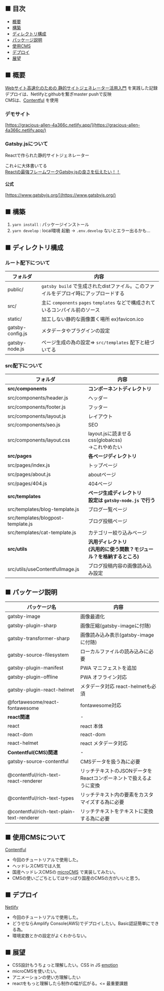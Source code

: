 ## ■ 目次
- [概要](https://github.com/seeds-yasojima/my-gatsby-project#-%E6%A6%82%E8%A6%81)
- [構築](https://github.com/seeds-yasojima/my-gatsby-project#-%E6%A7%8B%E7%AF%89)
- [ディレクトリ構成](https://github.com/seeds-yasojima/my-gatsby-project#-%E3%83%87%E3%82%A3%E3%83%AC%E3%82%AF%E3%83%88%E3%83%AA%E6%A7%8B%E6%88%90)
- [パッケージ説明](https://github.com/seeds-yasojima/my-gatsby-project#-%E3%83%91%E3%83%83%E3%82%B1%E3%83%BC%E3%82%B8%E8%AA%AC%E6%98%8E)
- [使用CMS](https://github.com/seeds-yasojima/my-gatsby-project#-%E4%BD%BF%E7%94%A8cms%E3%81%AB%E3%81%A4%E3%81%84%E3%81%A6)
- [デプロイ](https://github.com/seeds-yasojima/my-gatsby-project#-%E3%83%87%E3%83%97%E3%83%AD%E3%82%A4)
- [展望](https://github.com/seeds-yasojima/my-gatsby-project#-%E5%B1%95%E6%9C%9B)

## ■ 概要
[Webサイト高速化のための 静的サイトジェネレーター活用入門](https://github.com/ebisucom/gatsbyjs-book) を実践した記録<br>
デプロイは、Netlifyとgithubを繋ぎmaster pushで反映<br>
CMSは、[Contentful](https://www.contentful.com/) を使用

### デモサイト
[https://gracious-allen-4a366c.netlify.app/](https://gracious-allen-4a366c.netlify.app/)<br>

### Gatsby.jsについて
Reactで作られた静的サイトジェネレーター<br>

これ↓に大体書いてる<br>
[Reactの最強フレームワークGatsby.jsの良さを伝えたい！！](https://qiita.com/hppRC/items/00739eaf9ae7fc95c1ca)

#### 公式
[https://www.gatsbyjs.org/](https://www.gatsbyjs.org/)

## ■ 構築
1. `yarn install` : パッケージインストール
2. `yarn develop` : local環境 起動 -> `.env.develop` ないとエラー出るかも…

## ■ ディレクトリ構成
### ルート配下について
フォルダ      | 内容 
------------- | -----
public/ | `gatsby build` で生成されたdistファイル。このファイルをデプロイ時にアップロードする
src/ | 主に `components` `pages` `templates` などで構成されているコンパイル前のソース
static/ | 加工しない静的な画像置く場所 ex)favicon.ico
gatsby-config.js | メタデータやプラグインの設定
gatsby-node.js | ページ生成の為の設定=> `src/templates` 配下と紐づいてる

### src配下について
フォルダ      | 内容 
------------- | -----
**src/components** | **コンポーネントディレクトリ**
src/components/header.js | ヘッダー
src/components/footer.js | フッター
src/components/layout.js | レイアウト
src/components/seo.js | SEO
src/components/layout.css | layout.jsに読ませるcss(globalcss)<br>->これやめたい
**src/pages** | **各ページディレクトリ**
src/pages/index.js | トップページ
src/pages/about.js | aboutページ
src/pages/404.js | 404ページ
**src/templates** | **ページ生成ディレクトリ<br>設定は `gatsby-node.js` で行う**
src/templates/blog-template.js | ブログ一覧ページ
src/templates/blogpost-template.js | ブログ投稿ページ
src/templates/cat-template.js | カテゴリー絞り込みページ
**src/utils** | **汎用ディレクトリ<br>(汎用的に使う関数？モジュール？を格納するところ)**
src/utils/useContentfulImage.js | ブログ投稿内容の画像読み込み設定

## ■ パッケージ説明
パッケージ名   | 内容 
------------- | -----
gatsby-image | 画像最適化
gatsby-plugin-sharp | 画像圧縮(gatsby-imageに付随)
gatsby-transformer-sharp | 画像読み込み表示(gatsby-imageに付随)
gatsby-source-filesystem | ローカルファイルの読み込みに必要
gatsby-plugin-manifest | PWA マニフェストを追加
gatsby-plugin-offline | PWA オフライン対応
gatsby-plugin-react-helmet | メタデータ対応 react-helmetも必須
@fortawesome/react-fontawesome | fontawesome対応
**react関連** | -
react | react 本体
react-dom | react-dom
react-helmet | react メタデータ対応
**Contentful(CMS)関連** | -
gatsby-source-contentful | CMSデータを扱う為に必要
@contentful/rich-text-react-renderer | リッチテキストのJSONデータをReactコンポーネントで扱えるように変換
@contentful/rich-text-types | リッチテキスト内の要素をカスタマイズする為に必要
@contentful/rich-text-plain-text-renderer | リッチテキストをテキストに変換する為に必要


## ■ 使用CMSについて
[Contentful](https://www.contentful.com/)
- 今回のチュートリアルで使用した。
- ヘッドレスCMSでは人気
- 国産ヘッドレスCMSの [microCMS](https://microcms.io/) で実装してみたい。
- CMSの使いごごちとしてはやっぱり国産のCMSの方がいいと思う。

## ■ デプロイ
[Netlify](https://www.netlify.com/)
- 今回のチュートリアルで使用した。
- どうせならAmplify Console(AWS)でデプロイしたい。Basic認証簡単にできる為。
- 環境変数とかの設定がよくわからない。

## ■ 展望
- CSS設計もうちょっと理解したい。CSS in JS [emotion](https://github.com/emotion-js/emotion)
- microCMSを使いたい。
- アニメーションの使い方理解したい
- reactをもっと理解したら制作の幅が広がる。<= 最重要課題
